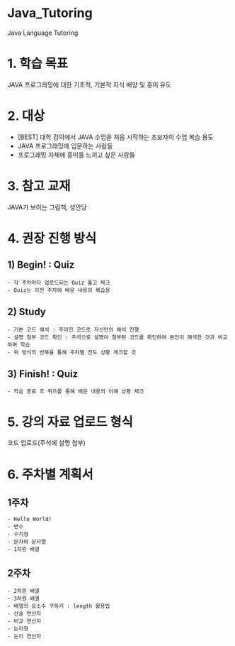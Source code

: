 # Java_Tutoring
  Java Language Tutoring
# 1. 학습 목표
 JAVA 프로그래밍에 대한 기초적, 기본적 지식 배양 및 흥미 유도
# 2. 대상
  - [BEST] 대학 강의에서 JAVA 수업을 처음 시작하는 초보자의 수업 복습 용도
  - JAVA 프로그래밍에 입문하는 사람들
  - 프로그래밍 자체에 흥미를 느끼고 싶은 사람들
# 3. 참고 교재
  JAVA가 보이는 그림책, 성안당
# 4. 권장 진행 방식
## 1) Begin! : Quiz
    - 각 주차마다 업로드되는 Quiz 풀고 체크
    - Quiz는 이전 주차에 배운 내용의 복습용
## 2) Study
    - 기본 코드 해석 : 주어진 코드로 자신만의 해석 진행
    - 설명 첨부 코드 확인 : 주석으로 설명이 첨부된 코드를 확인하여 본인이 해석한 것과 비교하며 학습
    - 위 방식의 반복을 통해 주차별 진도 상황 체크할 것
## 3) Finish! : Quiz
    - 학습 종료 후 퀴즈를 통해 배운 내용의 이해 상황 체크
# 5. 강의 자료 업로드 형식
  코드 업로드(주석에 설명 첨부)
# 6. 주차별 계획서
## 1주차 
    - Hello World!
    - 변수
    - 수치형
    - 문자와 문자열
    - 1차원 배열
## 2주차
    - 2차원 배열
    - 3차원 배열
    - 배열의 요소수 구하기 : length 활용법
    - 산술 연산자
    - 비교 연산자
    - 논리형
    - 논리 연산자
